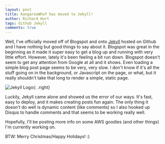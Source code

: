 ```yaml
---
layout: post
title: KangarooWho‽ has moved to Jekyll!
author: Richard Hurt
tags: Github Jekyll
comments: true
---
```


Well, I've officially moved off of Blogspot and onto [Jekyll](//jekyllrb.com) hosted on Github and I have nothing but good things
to say about it.  Blogspot was great in the beginning as it made it super easy to get a blog up and running
with very little effort.  However, lately it's been feeling a bit run down.  Blogspot doesn't seem to get
any attention from Google at all and it shows.  Even loading a simple blog post page seems to be very, very
slow.  I don't know if it's all the stuff going on in the background, or Javascript on the page, or what, but
it really shouldn't take that long to render a simple, static page.

![Jekyll Logo](http://jekyllrb.com/img/logo-2x.png "Jekyll Logo"){: .right}

Luckily, Jekyll came alone and showed us the error of our ways.  It's fast, easy to deploy, and it makes
creating posts fun again.  The only thing it doesn't do well is dynamic content (like comments) so I
also hooked up Disqus to handle comments and that seems to be working really well.

Hopefully, I'll be posting more info on some AWS goodies (and other things) I'm currently working on.

BTW: Merry Christmas/Happy Holidays!  :)